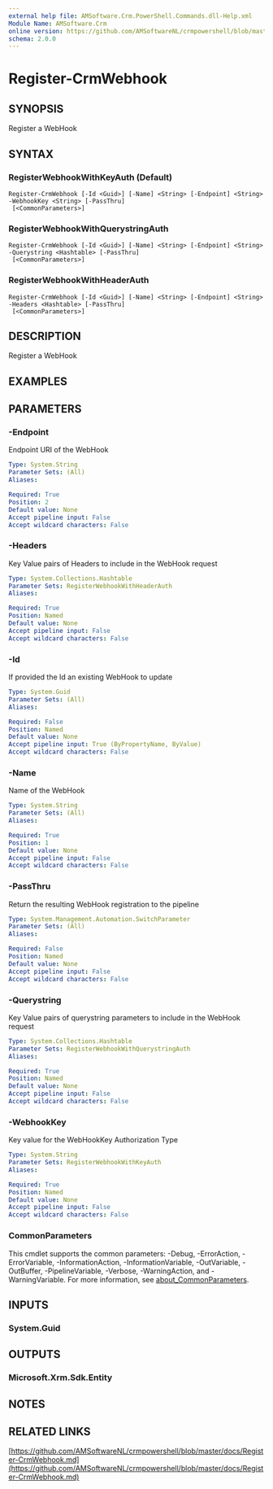 ```yaml
---
external help file: AMSoftware.Crm.PowerShell.Commands.dll-Help.xml
Module Name: AMSoftware.Crm
online version: https://github.com/AMSoftwareNL/crmpowershell/blob/master/docs/Register-CrmWebhook.md
schema: 2.0.0
---
```


# Register-CrmWebhook

## SYNOPSIS
Register a WebHook

## SYNTAX

### RegisterWebhookWithKeyAuth (Default)
```
Register-CrmWebhook [-Id <Guid>] [-Name] <String> [-Endpoint] <String> -WebhookKey <String> [-PassThru]
 [<CommonParameters>]
```

### RegisterWebhookWithQuerystringAuth
```
Register-CrmWebhook [-Id <Guid>] [-Name] <String> [-Endpoint] <String> -Querystring <Hashtable> [-PassThru]
 [<CommonParameters>]
```

### RegisterWebhookWithHeaderAuth
```
Register-CrmWebhook [-Id <Guid>] [-Name] <String> [-Endpoint] <String> -Headers <Hashtable> [-PassThru]
 [<CommonParameters>]
```

## DESCRIPTION
Register a WebHook

## EXAMPLES

## PARAMETERS

### -Endpoint
Endpoint URI of the WebHook

```yaml
Type: System.String
Parameter Sets: (All)
Aliases:

Required: True
Position: 2
Default value: None
Accept pipeline input: False
Accept wildcard characters: False
```

### -Headers
Key Value pairs of Headers to include in the WebHook request

```yaml
Type: System.Collections.Hashtable
Parameter Sets: RegisterWebhookWithHeaderAuth
Aliases:

Required: True
Position: Named
Default value: None
Accept pipeline input: False
Accept wildcard characters: False
```

### -Id
If provided the Id an existing WebHook to update

```yaml
Type: System.Guid
Parameter Sets: (All)
Aliases:

Required: False
Position: Named
Default value: None
Accept pipeline input: True (ByPropertyName, ByValue)
Accept wildcard characters: False
```

### -Name
Name of the WebHook

```yaml
Type: System.String
Parameter Sets: (All)
Aliases:

Required: True
Position: 1
Default value: None
Accept pipeline input: False
Accept wildcard characters: False
```

### -PassThru
Return the resulting WebHook registration to the pipeline

```yaml
Type: System.Management.Automation.SwitchParameter
Parameter Sets: (All)
Aliases:

Required: False
Position: Named
Default value: None
Accept pipeline input: False
Accept wildcard characters: False
```

### -Querystring
Key Value pairs of querystring parameters to include in the WebHook request

```yaml
Type: System.Collections.Hashtable
Parameter Sets: RegisterWebhookWithQuerystringAuth
Aliases:

Required: True
Position: Named
Default value: None
Accept pipeline input: False
Accept wildcard characters: False
```

### -WebhookKey
Key value for the WebHookKey Authorization Type

```yaml
Type: System.String
Parameter Sets: RegisterWebhookWithKeyAuth
Aliases:

Required: True
Position: Named
Default value: None
Accept pipeline input: False
Accept wildcard characters: False
```

### CommonParameters
This cmdlet supports the common parameters: -Debug, -ErrorAction, -ErrorVariable, -InformationAction, -InformationVariable, -OutVariable, -OutBuffer, -PipelineVariable, -Verbose, -WarningAction, and -WarningVariable. For more information, see [about_CommonParameters](http://go.microsoft.com/fwlink/?LinkID=113216).

## INPUTS

### System.Guid

## OUTPUTS

### Microsoft.Xrm.Sdk.Entity

## NOTES

## RELATED LINKS

[https://github.com/AMSoftwareNL/crmpowershell/blob/master/docs/Register-CrmWebhook.md](https://github.com/AMSoftwareNL/crmpowershell/blob/master/docs/Register-CrmWebhook.md)

